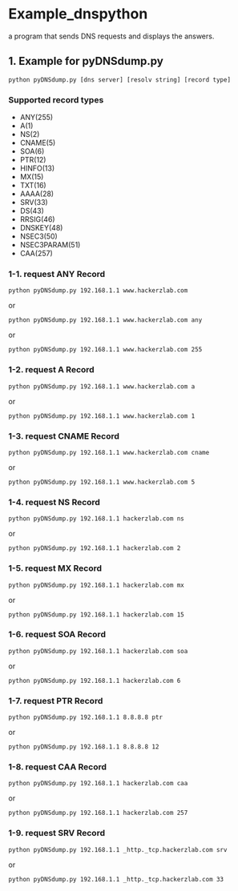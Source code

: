 # Example_dnspython

a program that sends DNS requests and displays the answers.


## 1. Example for pyDNSdump.py

```
python pyDNSdump.py [dns server] [resolv string] [record type]
```

### Supported record types

* ANY(255)
* A(1)
* NS(2)
* CNAME(5)
* SOA(6)
* PTR(12)
* HINFO(13)
* MX(15)
* TXT(16)
* AAAA(28)
* SRV(33)
* DS(43)
* RRSIG(46)
* DNSKEY(48)
* NSEC3(50)
* NSEC3PARAM(51)
* CAA(257)

### 1-1. request ANY Record

```
python pyDNSdump.py 192.168.1.1 www.hackerzlab.com
```
or
```
python pyDNSdump.py 192.168.1.1 www.hackerzlab.com any
```
or
```
python pyDNSdump.py 192.168.1.1 www.hackerzlab.com 255
```

### 1-2. request A Record

```
python pyDNSdump.py 192.168.1.1 www.hackerzlab.com a
```
or
```
python pyDNSdump.py 192.168.1.1 www.hackerzlab.com 1
```

### 1-3. request CNAME Record

```
python pyDNSdump.py 192.168.1.1 www.hackerzlab.com cname
```
or
```
python pyDNSdump.py 192.168.1.1 www.hackerzlab.com 5
```

### 1-4. request NS Record

```
python pyDNSdump.py 192.168.1.1 hackerzlab.com ns
```
or
```
python pyDNSdump.py 192.168.1.1 hackerzlab.com 2
```

### 1-5. request MX Record

```
python pyDNSdump.py 192.168.1.1 hackerzlab.com mx
```
or
```
python pyDNSdump.py 192.168.1.1 hackerzlab.com 15
```

### 1-6. request SOA Record

```
python pyDNSdump.py 192.168.1.1 hackerzlab.com soa
```
or
```
python pyDNSdump.py 192.168.1.1 hackerzlab.com 6
```

### 1-7. request PTR Record

```
python pyDNSdump.py 192.168.1.1 8.8.8.8 ptr
```
or
```
python pyDNSdump.py 192.168.1.1 8.8.8.8 12
```

### 1-8. request CAA Record

```
python pyDNSdump.py 192.168.1.1 hackerzlab.com caa
```
or
```
python pyDNSdump.py 192.168.1.1 hackerzlab.com 257
```

### 1-9. request SRV Record

```
python pyDNSdump.py 192.168.1.1 _http._tcp.hackerzlab.com srv
```
or
```
python pyDNSdump.py 192.168.1.1 _http._tcp.hackerzlab.com 33
```
